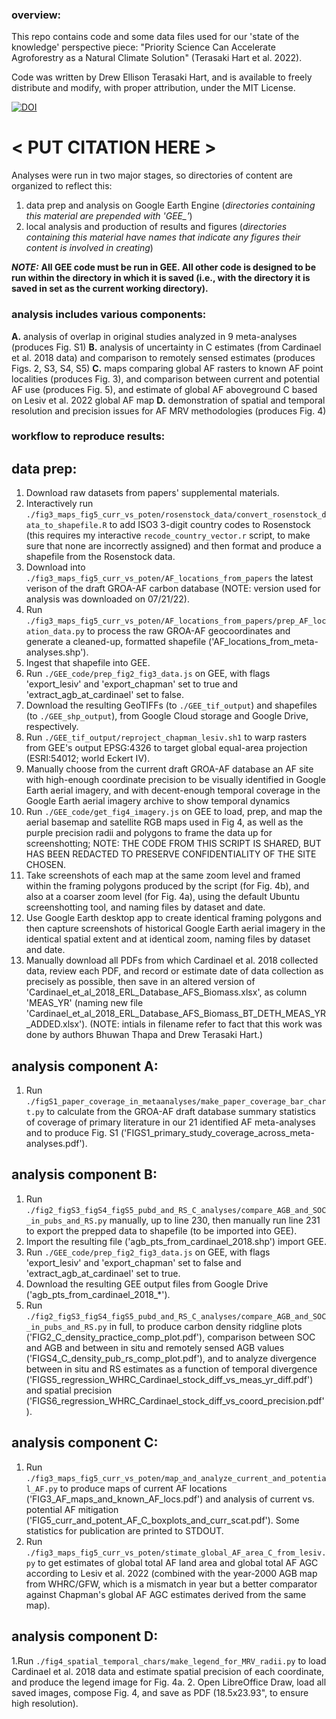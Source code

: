 ### overview:
This repo contains code and some data files used for our 'state of the knowledge' perspective piece: "Priority Science Can Accelerate Agroforestry as a Natural Climate Solution" (Terasaki Hart et al. 2022).

Code was written by Drew Ellison Terasaki Hart,
and is available to freely distribute and modify, with proper
attribution, under the MIT License.

[![DOI](https://zenodo.org/badge/362674213.svg)](https://zenodo.org/badge/latestdoi/362674213)

# < PUT CITATION HERE >

Analyses were run in two major stages, so directories of content are organized to reflect this:
  1. data prep and analysis on Google Earth Engine (*directories containing this material are prepended with 'GEE_'*)
  2. local analysis and production of results and figures (*directories containing this material have names that indicate any figures their content is involved in creating*)

***NOTE:*** **All GEE code must be run in GEE. All other code is designed to be run within the directory in which it is saved (i.e., with the directory it is saved in set as the current working directory).**


### analysis includes various components:

**A.** analysis of overlap in original studies analyzed in 9 meta-analyses (produces Fig. S1)
**B.** analysis of uncertainty in C estimates (from Cardinael et al. 2018 data) and comparison to remotely sensed estimates (produces Figs. 2, S3, S4, S5)
**C.** maps comparing global AF rasters to known AF point localities (produces Fig. 3), and comparison between current and potential AF use (produces Fig. 5), and estimate of global AF aboveground C based on Lesiv et al. 2022 global AF map
**D.** demonstration of spatial and temporal resolution and precision issues for AF MRV methodologies (produces Fig. 4)


### workflow to reproduce results:

## data prep:

1. Download raw datasets from papers' supplemental materials.
2. Interactively run `./fig3_maps_fig5_curr_vs_poten/rosenstock_data/convert_rosenstock_data_to_shapefile.R` to add ISO3 3-digit country codes to Rosenstock (this requires my interactive `recode_country_vector.r` script, to make sure that none are incorrectly assigned) and then format and produce a shapefile from the Rosenstock data.
3. Download into `./fig3_maps_fig5_curr_vs_poten/AF_locations_from_papers` the latest verison of the draft GROA-AF carbon database (NOTE: version used for analysis was downloaded on 07/21/22).
4. Run `./fig3_maps_fig5_curr_vs_poten/AF_locations_from_papers/prep_AF_location_data.py` to process the raw GROA-AF geocoordinates and generate a cleaned-up, formatted shapefile ('AF_locations_from_meta-analyses.shp').
5. Ingest that shapefile into GEE.
6. Run `./GEE_code/prep_fig2_fig3_data.js` on GEE, with flags 'export_lesiv' and 'export_chapman' set to true and 'extract_agb_at_cardinael' set to false.
7. Download the resulting GeoTIFFs (to `./GEE_tif_output`) and shapefiles (to `./GEE_shp_output`), from Google Cloud storage and Google Drive, respectively.
8. Run `./GEE_tif_output/reproject_chapman_lesiv.sh1` to warp rasters from GEE's output EPSG:4326 to target global equal-area projection (ESRI:54012; world Eckert IV).
9. Manually choose from the current draft GROA-AF database an AF site with high-enough coordinate precision to be visually identified in Google Earth aerial imagery, and with decent-enough temporal coverage in the Google Earth aerial imagery archive to show temporal dynamics
10. Run `./GEE_code/get_fig4_imagery.js` on GEE to load, prep, and map the aerial basemap and satellite RGB maps used in Fig 4, as well as the purple precision radii and polygons to frame the data up for screenshotting; NOTE: THE CODE FROM THIS SCRIPT IS SHARED, BUT HAS BEEN REDACTED TO PRESERVE CONFIDENTIALITY OF THE SITE CHOSEN.
11. Take screenshots of each map at the same zoom level and framed within the framing polygons produced by the script (for Fig. 4b), and also at a coarser zoom level (for Fig. 4a), using the default Ubuntu screenshotting tool, and naming files by dataset and date.
12. Use Google Earth desktop app to create identical framing polygons and then capture screenshots of historical Google Earth aerial imagery in the identical spatial extent and at identical zoom, naming files by dataset and date. 
13. Manually download all PDFs from which Cardinael et al. 2018 collected data, review each PDF, and record or estimate date of data collection as precisely as possible, then save in an altered version of 'Cardinael_et_al_2018_ERL_Database_AFS_Biomass.xlsx', as column 'MEAS_YR' (naming new file 'Cardinael_et_al_2018_ERL_Database_AFS_Biomass_BT_DETH_MEAS_YR_ADDED.xlsx'). (NOTE: intials in filename refer to fact that this work was done by authors Bhuwan Thapa and Drew Terasaki Hart.)

## analysis component A:

1. Run `./figS1_paper_coverage_in_metaanalyses/make_paper_coverage_bar_chart.py` to calculate from the GROA-AF draft database summary statistics of coverage of primary literature in our 21 identified AF meta-analyses and to produce Fig. S1 ('FIGS1_primary_study_coverage_across_meta-analyses.pdf').

## analysis component B:

1. Run `./fig2_figS3_figS4_figS5_pubd_and_RS_C_analyses/compare_AGB_and_SOC_in_pubs_and_RS.py` manually, up to line 230, then manually run line 231 to export the prepped data to shapefile (to be imported into GEE).
2. Import the resulting file ('agb_pts_from_cardinael_2018.shp') import GEE.
3. Run `./GEE_code/prep_fig2_fig3_data.js` on GEE, with flags 'export_lesiv' and 'export_chapman' set to false and 'extract_agb_at_cardinael' set to true.
4. Download the resulting GEE output files from Google Drive ('agb_pts_from_cardinael_2018_\*').
5. Run `./fig2_figS3_figS4_figS5_pubd_and_RS_C_analyses/compare_AGB_and_SOC_in_pubs_and_RS.py` in full, to produce carbon density ridgline plots ('FIG2_C_density_practice_comp_plot.pdf'), comparison between SOC and AGB and between in situ and remotely sensed AGB values ('FIGS4_C_density_pub_rs_comp_plot.pdf'), and to analyze divergence between in situ and RS estimates as a function of temporal divergence ('FIGS5_regression_WHRC_Cardinael_stock_diff_vs_meas_yr_diff.pdf') and spatial precision ('FIGS6_regression_WHRC_Cardinael_stock_diff_vs_coord_precision.pdf').

## analysis component C:

1. Run `./fig3_maps_fig5_curr_vs_poten/map_and_analyze_current_and_potential_AF.py` to produce maps of current AF locations ('FIG3_AF_maps_and_known_AF_locs.pdf') and analysis of current vs. potential AF mitigation ('FIG5_curr_and_potent_AF_C_boxplots_and_curr_scat.pdf'). Some statistics for publication are printed to STDOUT.
2. Run `./fig3_maps_fig5_curr_vs_poten/stimate_global_AF_area_C_from_lesiv.py` to get estimates of global total AF land area and global total AF AGC according to Lesiv et al. 2022 (combined with the year-2000 AGB map from WHRC/GFW, which is a mismatch in year but a better comparator against Chapman's global AF AGC estimates derived from the same map).

## analysis component D:

1.Run `./fig4_spatial_temporal_chars/make_legend_for_MRV_radii.py` to load Cardinael et al. 2018 data and estimate spatial precision of each coordinate, and produce the legend image for Fig. 4a.
2. Open LibreOffice Draw, load all saved images, compose Fig. 4, and save as PDF (18.5x23.93", to ensure high resolution).
